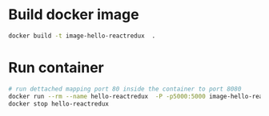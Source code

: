 # Build docker image
```bash
docker build -t image-hello-reactredux  .
```

# Run container
```bash
# run dettached mapping port 80 inside the container to port 8080
docker run --rm --name hello-reactredux  -P -p5000:5000 image-hello-reactredux
docker stop hello-reactredux 
```
